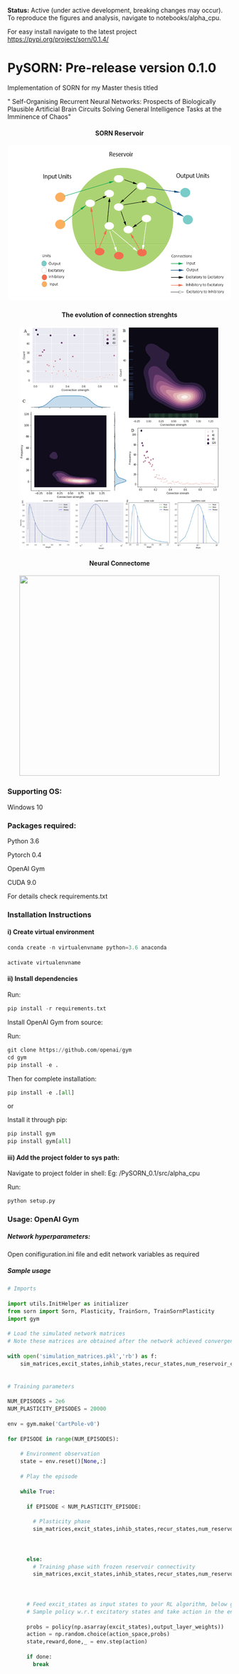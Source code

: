 **Status:** Active (under active development, breaking changes may occur). To reproduce the figures and analysis, navigate to notebooks/alpha_cpu.

For easy install navigate to the latest project https://pypi.org/project/sorn/0.1.4/

# PySORN: Pre-release version 0.1.0

Implementation of SORN for my Master thesis titled

" Self-Organising Recurrent Neural Networks: Prospects of Biologically Plausible Artificial Brain Circuits Solving General Intelligence Tasks at the Imminence of Chaos"

<h4 align="center">SORN Reservoir</h4>

<p align="center">
<a href="url"><img src="https://github.com/Saran-nns/PySORN_0.1/blob/master/v0.1.0/doc/images/SORN1.png" height="350" width="500" ></a>
</p>

<h4 align="center">The evolution of connection strenghts</h4>
 
<p align="center">
<a href="url"><img src="https://github.com/Saran-nns/PySORN_0.1/blob/master/v0.1.0/doc/images/weights.png" height="500" width="450" ></a>
</p>

<h4 align="center">Neural Connectome</h4> 

<p align="center">
<a href="url"><img src="https://github.com/Saran-nns/PySORN_0.1/blob/master/v0.1.0/doc/images/neuralcorrelationall.png" height="450" width="450" ></a>
</p>


### Supporting OS:

Windows 10

### Packages required:

Python 3.6

Pytorch 0.4

OpenAI Gym

CUDA 9.0

For details check requirements.txt

### Installation Instructions

#### i) Create virtual environment

```python
conda create -n virtualenvname python=3.6 anaconda

activate virtualenvname
```

#### ii) Install dependencies

Run:

```python
pip install -r requirements.txt
```
Install OpenAI Gym from source:

Run:
```python
git clone https://github.com/openai/gym
cd gym
pip install -e .
```
Then for complete installation:
 
 ```python
pip install -e .[all]
```
 or
 
 Install it through pip:
 
  ```python
pip install gym
pip install gym[all]
```

#### iii) Add the project folder to sys path:

Navigate to project folder in shell: Eg: /PySORN_0.1/src/alpha_cpu

Run:
```python
python setup.py
```


### Usage: OpenAI Gym

##### Network hyperparameters:

Open conifiguration.ini file and edit network variables as required

##### Sample usage

```python
# Imports

import utils.InitHelper as initializer
from sorn import Sorn, Plasticity, TrainSorn, TrainSornPlasticity
import gym

# Load the simulated network matrices
# Note these matrices are obtained after the network achieved convergence under random inputs and noise

with open('simulation_matrices.pkl','rb') as f:  
    sim_matrices,excit_states,inhib_states,recur_states,num_reservoir_conn = pickle.load(f)


# Training parameters

NUM_EPISODES = 2e6
NUM_PLASTICITY_EPISODES = 20000

env = gym.make('CartPole-v0')

for EPISODE in range(NUM_EPISODES):
    
    # Environment observation
    state = env.reset()[None,:]
    
    # Play the episode
    
    while True:
      
      if EPISODE < NUM_PLASTICITY_EPISODE:
      
        # Plasticity phase
        sim_matrices,excit_states,inhib_states,recur_states,num_reservoir_conn = TrainSornPlasticity.train_sorn(phase = 'Plasticity',
                                                                                                            matrices = sim_matrices,
                                                                                                            inputs = state)

      else:
        # Training phase with frozen reservoir connectivity
        sim_matrices,excit_states,inhib_states,recur_states,num_reservoir_conn = TrainSorn.train_sorn(phase = 'Training',
                                                                                                            matrices = sim_matrices,
                                                                                                            inputs = state)
      
      # Feed excit_states as input states to your RL algorithm, below goes for simple policy gradient algorithm
      # Sample policy w.r.t excitatory states and take action in the environment
       
      probs = policy(np.asarray(excit_states),output_layer_weights))
      action = np.random.choice(action_space,probs)
      state,reward,done,_ = env.step(action) 
      
      if done:
        break
```

